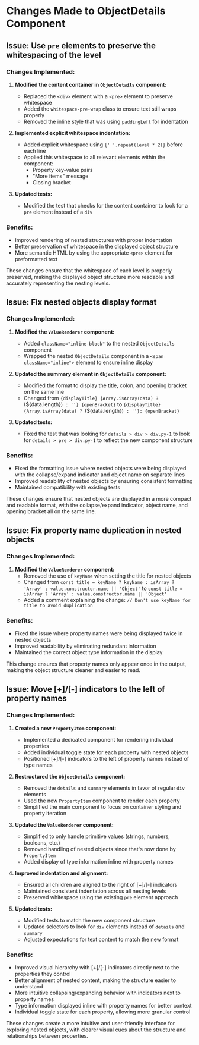 # Changes Made to ObjectDetails Component

## Issue: Use `pre` elements to preserve the whitespacing of the level

### Changes Implemented:

1. **Modified the content container in `ObjectDetails` component:**
   - Replaced the `<div>` element with a `<pre>` element to preserve whitespace
   - Added the `whitespace-pre-wrap` class to ensure text still wraps properly
   - Removed the inline style that was using `paddingLeft` for indentation

2. **Implemented explicit whitespace indentation:**
   - Added explicit whitespace using `{' '.repeat(level * 2)}` before each line
   - Applied this whitespace to all relevant elements within the component:
     - Property key-value pairs
     - "More items" message
     - Closing bracket

3. **Updated tests:**
   - Modified the test that checks for the content container to look for a `pre` element instead of a `div`

### Benefits:

- Improved rendering of nested structures with proper indentation
- Better preservation of whitespace in the displayed object structure
- More semantic HTML by using the appropriate `<pre>` element for preformatted text

These changes ensure that the whitespace of each level is properly preserved, making the displayed object structure more readable and accurately representing the nesting levels.

## Issue: Fix nested objects display format

### Changes Implemented:

1. **Modified the `ValueRenderer` component:**
   - Added `className="inline-block"` to the nested `ObjectDetails` component
   - Wrapped the nested `ObjectDetails` component in a `<span className="inline">` element to ensure inline display

2. **Updated the summary element in `ObjectDetails` component:**
   - Modified the format to display the title, colon, and opening bracket on the same line
   - Changed from `{displayTitle} {Array.isArray(data) ? `(${data.length})` : ''} {openBracket}` to `{displayTitle}{Array.isArray(data) ? `(${data.length})` : ''}: {openBracket}`

3. **Updated tests:**
   - Fixed the test that was looking for `details > div > div.py-1` to look for `details > pre > div.py-1` to reflect the new component structure

### Benefits:

- Fixed the formatting issue where nested objects were being displayed with the collapse/expand indicator and object name on separate lines
- Improved readability of nested objects by ensuring consistent formatting
- Maintained compatibility with existing tests

These changes ensure that nested objects are displayed in a more compact and readable format, with the collapse/expand indicator, object name, and opening bracket all on the same line.

## Issue: Fix property name duplication in nested objects

### Changes Implemented:

1. **Modified the `ValueRenderer` component:**
   - Removed the use of `keyName` when setting the title for nested objects
   - Changed from `const title = keyName ? keyName : isArray ? 'Array' : value.constructor.name || 'Object'` to `const title = isArray ? 'Array' : value.constructor.name || 'Object'`
   - Added a comment explaining the change: `// Don't use keyName for title to avoid duplication`

### Benefits:

- Fixed the issue where property names were being displayed twice in nested objects
- Improved readability by eliminating redundant information
- Maintained the correct object type information in the display

This change ensures that property names only appear once in the output, making the object structure cleaner and easier to read.

## Issue: Move [+]/[-] indicators to the left of property names

### Changes Implemented:

1. **Created a new `PropertyItem` component:**
   - Implemented a dedicated component for rendering individual properties
   - Added individual toggle state for each property with nested objects
   - Positioned [+]/[-] indicators to the left of property names instead of type names

2. **Restructured the `ObjectDetails` component:**
   - Removed the `details` and `summary` elements in favor of regular `div` elements
   - Used the new `PropertyItem` component to render each property
   - Simplified the main component to focus on container styling and property iteration

3. **Updated the `ValueRenderer` component:**
   - Simplified to only handle primitive values (strings, numbers, booleans, etc.)
   - Removed handling of nested objects since that's now done by `PropertyItem`
   - Added display of type information inline with property names

4. **Improved indentation and alignment:**
   - Ensured all children are aligned to the right of [+]/[-] indicators
   - Maintained consistent indentation across all nesting levels
   - Preserved whitespace using the existing `pre` element approach

5. **Updated tests:**
   - Modified tests to match the new component structure
   - Updated selectors to look for `div` elements instead of `details` and `summary`
   - Adjusted expectations for text content to match the new format

### Benefits:

- Improved visual hierarchy with [+]/[-] indicators directly next to the properties they control
- Better alignment of nested content, making the structure easier to understand
- More intuitive collapsing/expanding behavior with indicators next to property names
- Type information displayed inline with property names for better context
- Individual toggle state for each property, allowing more granular control

These changes create a more intuitive and user-friendly interface for exploring nested objects, with clearer visual cues about the structure and relationships between properties.
